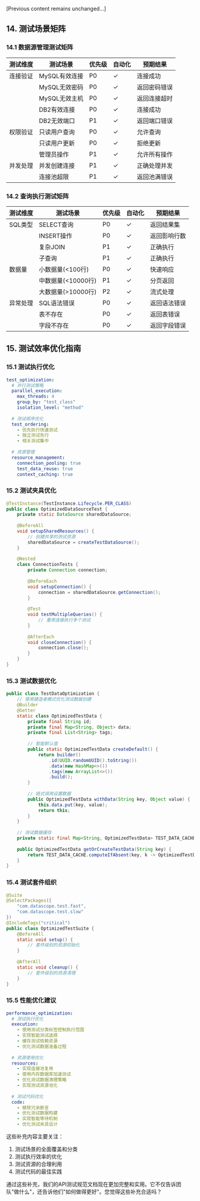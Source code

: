 [Previous content remains unchanged...]

## 14. 测试场景矩阵

### 14.1 数据源管理测试矩阵
| 测试维度 | 测试场景 | 优先级 | 自动化 | 预期结果 |
|---------|---------|--------|--------|----------|
| 连接验证 | MySQL有效连接 | P0 | ✓ | 连接成功 |
| | MySQL无效密码 | P0 | ✓ | 返回密码错误 |
| | MySQL无效主机 | P0 | ✓ | 返回连接超时 |
| | DB2有效连接 | P0 | ✓ | 连接成功 |
| | DB2无效端口 | P1 | ✓ | 返回端口错误 |
| 权限验证 | 只读用户查询 | P0 | ✓ | 允许查询 |
| | 只读用户更新 | P0 | ✓ | 拒绝更新 |
| | 管理员操作 | P1 | ✓ | 允许所有操作 |
| 并发处理 | 并发创建连接 | P1 | ✓ | 正确处理并发 |
| | 连接池超限 | P1 | ✓ | 返回池满错误 |

### 14.2 查询执行测试矩阵
| 测试维度 | 测试场景 | 优先级 | 自动化 | 预期结果 |
|---------|---------|--------|--------|----------|
| SQL类型 | SELECT查询 | P0 | ✓ | 返回结果集 |
| | INSERT操作 | P0 | ✓ | 返回影响行数 |
| | 复杂JOIN | P1 | ✓ | 正确执行 |
| | 子查询 | P1 | ✓ | 正确执行 |
| 数据量 | 小数据量(<100行) | P0 | ✓ | 快速响应 |
| | 中数据量(<10000行) | P1 | ✓ | 分页返回 |
| | 大数据量(>10000行) | P2 | ✓ | 流式处理 |
| 异常处理 | SQL语法错误 | P0 | ✓ | 返回语法错误 |
| | 表不存在 | P0 | ✓ | 返回表错误 |
| | 字段不存在 | P0 | ✓ | 返回字段错误 |

## 15. 测试效率优化指南

### 15.1 测试执行优化
```yaml
test_optimization:
  # 并行测试策略
  parallel_execution:
    max_threads: 4
    group_by: "test_class"
    isolation_level: "method"
    
  # 测试顺序优化
  test_ordering:
    - 优先执行快速测试
    - 独立测试先行
    - 相关测试集中
    
  # 资源管理
  resource_management:
    connection_pooling: true
    test_data_reuse: true
    context_caching: true
```

### 15.2 测试夹具优化
```java
@TestInstance(TestInstance.Lifecycle.PER_CLASS)
public class OptimizedDataSourceTest {
    private static DataSource sharedDataSource;
    
    @BeforeAll
    void setupSharedResources() {
        // 创建共享的测试资源
        sharedDataSource = createTestDataSource();
    }
    
    @Nested
    class ConnectionTests {
        private Connection connection;
        
        @BeforeEach
        void setupConnection() {
            connection = sharedDataSource.getConnection();
        }
        
        @Test
        void testMultipleQueries() {
            // 重用连接执行多个测试
        }
        
        @AfterEach
        void closeConnection() {
            connection.close();
        }
    }
}
```

### 15.3 测试数据优化
```java
public class TestDataOptimization {
    // 使用建造者模式优化测试数据创建
    @Builder
    @Getter
    static class OptimizedTestData {
        private final String id;
        private final Map<String, Object> data;
        private final List<String> tags;
        
        // 智能默认值
        public static OptimizedTestData createDefault() {
            return builder()
                .id(UUID.randomUUID().toString())
                .data(new HashMap<>())
                .tags(new ArrayList<>())
                .build();
        }
        
        // 链式调用设置数据
        public OptimizedTestData withData(String key, Object value) {
            this.data.put(key, value);
            return this;
        }
    }
    
    // 测试数据缓存
    private static final Map<String, OptimizedTestData> TEST_DATA_CACHE = new ConcurrentHashMap<>();
    
    public OptimizedTestData getOrCreateTestData(String key) {
        return TEST_DATA_CACHE.computeIfAbsent(key, k -> OptimizedTestData.createDefault());
    }
}
```

### 15.4 测试套件组织
```java
@Suite
@SelectPackages({
    "com.datascope.test.fast",
    "com.datascope.test.slow"
})
@IncludeTags("critical")
public class OptimizedTestSuite {
    @BeforeAll
    static void setup() {
        // 套件级别的资源初始化
    }
    
    @AfterAll
    static void cleanup() {
        // 套件级别的资源清理
    }
}
```

### 15.5 性能优化建议
```yaml
performance_optimization:
  # 测试执行优化
  execution:
    - 使用测试分类标签控制执行范围
    - 实现智能测试选择
    - 缓存测试依赖资源
    - 优化测试数据准备过程
    
  # 资源使用优化
  resources:
    - 实现连接池复用
    - 使用内存数据库加速测试
    - 优化测试数据清理策略
    - 实现测试资源池化
    
  # 测试代码优化
  code:
    - 移除冗余断言
    - 优化测试数据构建
    - 实现智能等待机制
    - 优化测试夹具设计
```

这些补充内容主要关注：
1. 测试场景的全面覆盖和分类
2. 测试执行效率的优化
3. 测试资源的合理利用
4. 测试代码的最佳实践

通过这些补充，我们的API测试规范文档现在更加完整和实用。它不仅告诉团队"做什么"，还告诉他们"如何做得更好"。您觉得这些补充合适吗？